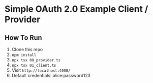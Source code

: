 # Simple OAuth 2.0 Example Client / Provider

## How To Run

1. Clone this repo
2. `npm install`
3. `npx tsx 00_provider.ts`
4. `npx tsx 01_client.ts`
5. Visit `http://localhost:4000/`
6. Default credentials: alice:password123
